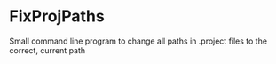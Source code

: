# FixProjPaths
Small command line program to change all paths in .project files to the correct, current path

